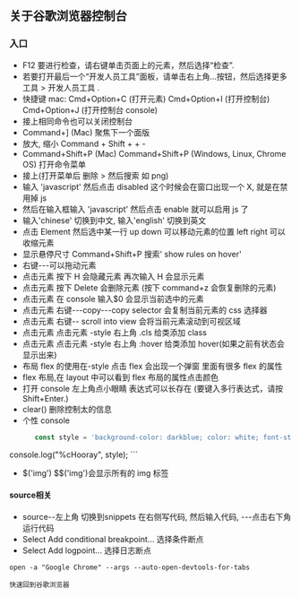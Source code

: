 ## 关于谷歌浏览器控制台

### 入口

- F12 要进行检查，请右键单击页面上的元素，然后选择“检查”.
- 若要打开最后一个“开发人员工具”面板，请单击右上角...按钮，然后选择更多工具 > 开发人员工具 .
- 快捷键 mac: Cmd+Option+C (打开元素) Cmd+Option+I (打开控制台) Cmd+Option+J (打开控制台 console)
- 接上相同命令也可以关闭控制台
- Command+] (Mac) 聚焦下一个面版
- 放大, 缩小 Command + Shift + + -
- Command+Shift+P (Mac) Command+Shift+P (Windows, Linux, Chrome OS) 打开命令菜单
- 接上(打开菜单后 删除 > 然后搜索 如 png)
- 输入 'javascript' 然后点击 disabled 这个时候会在窗口出现一个 X, 就是在禁用掉 js
- 然后在输入框输入 'javascript' 然后点击 enable 就可以启用 js 了
- 输入'chinese' 切换到中文, 输入'english' 切换到英文
- 点击 Element 然后选中某一行 up down 可以移动元素的位置 left right 可以收缩元素
- 显示悬停尺寸 Command+Shift+P 搜索' show rules on hover'
- 右键---可以拖动元素
- 点击元素 按下 H 会隐藏元素 再次输入 H 会显示元素
- 点击元素 按下 Delete 会删除元素 (按下 command+z 会恢复删除的元素)
- 点击元素 在 console 输入$0 会显示当前选中的元素
- 点击元素 右键---copy---copy selector 会复制当前元素的 css 选择器
- 点击元素 右键-- scroll into view 会将当前元素滚动到可视区域
- 点击元素 点击元素 -style 右上角 .cls 给类添加 class
- 点击元素 点击元素 -style 右上角 :hover 给类添加 hover(如果之前有状态会显示出来)
- 布局 flex 的使用在-style 点击 flex 会出现一个弹窗 里面有很多 flex 的属性
- flex 布局,在 layout 中可以看到 flex 布局的属性点击颜色
- 打开 console 左上角点小眼睛 表达式可以长存在 (要键入多行表达式，请按 Shift+Enter.)
- clear() 删除控制太的信息
- 个性 console
  ```js
     const style = 'background-color: darkblue; color: white; font-style: italic; border: 5px solid hotpink; font-size: 2em;'
console.log("%cHooray", style);
    ```
- $('img')  $$('img')会显示所有的 img 标签
#### source相关
 - source--左上角 切换到snippets 在右侧写代码, 然后输入代码, ---点击右下角运行代码
 - Select Add conditional breakpoint... 选择条件断点
 - Select Add logpoint... 选择日志断点

```shell
open -a "Google Chrome" --args --auto-open-devtools-for-tabs

快速回到谷歌浏览器
```
